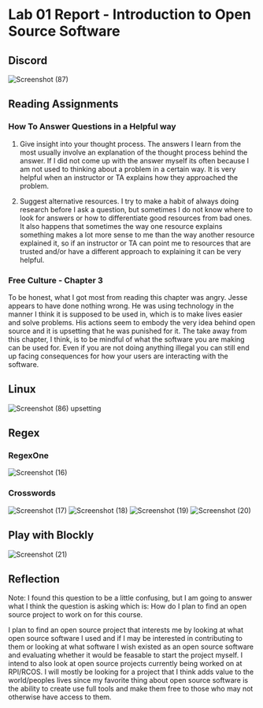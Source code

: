 # Lab 01 Report - Introduction to Open Source Software

## Discord
![Screenshot (87)](https://user-images.githubusercontent.com/63828111/106549124-50708200-64de-11eb-9c83-73a8c84af132.png)

## Reading Assignments
### How To Answer Questions in a Helpful way
1. Give insight into your thought process. The answers I learn from the most usually involve an explanation of the thought process behind the answer. If I did not come up with the answer myself its often because I am not used to thinking about a problem in a certain way. It is very helpful when an instructor or TA explains how they approached the problem.

2. Suggest alternative resources. I try to make a habit of always doing research before I ask a question, but sometimes I do not know where to look for answers or how to differentiate good resources from bad ones. It also happens that sometimes the way one resource explains something makes a lot more sense to me than the way another resource explained it, so if an instructor or TA can point me to resources that are trusted and/or have a different approach to explaining it can be very helpful.

### Free Culture - Chapter 3
To be honest, what I got most from reading this chapter was angry. Jesse appears to have done nothing wrong. He was using technology in the manner I think it is supposed to be used in, which is to make lives easier and solve problems. His actions seem to embody the very idea behind open source and it is upsetting that he was punished for it. The take away from this chapter, I think, is to be mindful of what the software you are making can be used for. Even if you are not doing anything illegal you can still end up facing consequences for how your users are interacting with the software. 

## Linux
![Screenshot (86)](https://user-images.githubusercontent.com/63828111/106548786-a2fd6e80-64dd-11eb-9650-302c70ce9cdf.png)
upsetting

## Regex
### RegexOne
![Screenshot (16)](https://user-images.githubusercontent.com/63828111/106550623-79dedd00-64e1-11eb-9ce6-3ed375e0a738.png)

### Crosswords
![Screenshot (17)](https://user-images.githubusercontent.com/63828111/106552359-31292300-64e5-11eb-9fb7-2c8110c97e4f.png)
![Screenshot (18)](https://user-images.githubusercontent.com/63828111/106552404-4bfb9780-64e5-11eb-9055-252703e49bbe.png)
![Screenshot (19)](https://user-images.githubusercontent.com/63828111/106552438-5a49b380-64e5-11eb-90b3-264a9cb26651.png)
![Screenshot (20)](https://user-images.githubusercontent.com/63828111/106552460-66ce0c00-64e5-11eb-9840-77e360de30aa.png)



## Play with Blockly
![Screenshot (21)](https://user-images.githubusercontent.com/63828111/106553066-94678500-64e6-11eb-99fa-bce2f1a285e8.png)

## Reflection
Note: I found this question to be a little confusing, but I am going to answer what I think the question is asking which is: How do I plan to find an open source project to work on for this course.

I plan to find an open source project that interests me by looking at what open source software I used and if I may be interested in contributing to them or looking at what software I wish existed as an open source software and evaluating whether it would be feasable to start the project myself. I intend to also look at open source projects currently being worked on at RPI/RCOS. I will mostly be looking for a project that I think adds value to the world/peoples lives since my favorite thing about open source software is the ability to create use full tools and make them free to those who may not otherwise have access to them.
